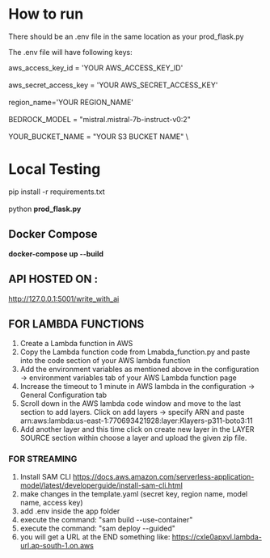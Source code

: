 # How to run
There should be an .env file in the same location as your prod_flask.py

The .env file will have following keys:

aws_access_key_id = 'YOUR AWS_ACCESS_KEY_ID' \
\
aws_secret_access_key = 'YOUR AWS_SECRET_ACCESS_KEY' \
\
region_name='YOUR REGION_NAME' \
\
BEDROCK_MODEL = "mistral.mistral-7b-instruct-v0:2" \
\
YOUR_BUCKET_NAME = "YOUR S3 BUCKET NAME" \


# Local Testing
pip install -r requirements.txt \
\
python **prod_flask.py**


## Docker Compose

**docker-compose up --build**

## API HOSTED ON :

http://127.0.0.1:5001/write_with_ai

## FOR LAMBDA FUNCTIONS
1. Create a Lambda function in AWS
2. Copy the Lambda function code from Lmabda_function.py and paste into the code section of your AWS lambda function
3. Add the environment variables as mentioned above in the configuration -> environment variables tab of your AWS Lambda function page
4. Increase the timeout to 1 minute in AWS lambda in the configuration -> General Configuration tab
5. Scroll down in the AWS lambda code window and move to the last section to add layers. Click on add layers -> specify ARN and paste arn:aws:lambda:us-east-1:770693421928:layer:Klayers-p311-boto3:11
6. Add another layer and this time click on create new layer in the LAYER SOURCE section within choose a layer and upload the given zip file.

### FOR STREAMING
1. Install SAM CLI https://docs.aws.amazon.com/serverless-application-model/latest/developerguide/install-sam-cli.html
2. make changes in the template.yaml (secret key, region name, model name, access key)
3. add .env inside the app folder
4. execute the command:  "sam build --use-container"
5. execute the command: "sam deploy --guided"
6. you will get a URL at the END something like: https://cxle0apxvl.lambda-url.ap-south-1.on.aws
